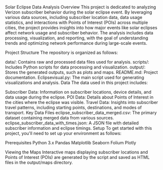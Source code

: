 Solar Eclipse Data Analysis
Overview
This project is dedicated to analyzing Verizon subscriber behavior during the solar eclipse event. By leveraging various data sources, including subscriber location data, data usage statistics, and interactions with Points of Interest (POIs) across multiple cities, the project provides insights into how major events like solar eclipses affect network usage and subscriber behavior. The analysis includes data processing, visualization, and reporting, with the goal of understanding trends and optimizing network performance during large-scale events.

Project Structure
The repository is organized as follows:

data/: Contains raw and processed data files used for analysis.
scripts/: Includes Python scripts for data processing and visualization.
output/: Stores the generated outputs, such as plots and maps.
README.md: Project documentation.
Eclipsevisual.py: The main script used for generating visualizations and analysis.
Data
The data used in this project includes:

Subscriber Data: Information on subscriber locations, device details, and data usage during the eclipse.
POI Data: Details about Points of Interest in the cities where the eclipse was visible.
Travel Data: Insights into subscriber travel patterns, including starting points, destinations, and modes of transport.
Key Data Files
eclipse_subscriber_data_merged.csv: The primary dataset containing merged data from various sources.
eclipse_subscriber_data_with_times.json: A JSON file with detailed subscriber information and eclipse timings.
Setup
To get started with this project, you'll need to set up your environment as follows:

Prerequisites
Python 3.x
Pandas
Matplotlib
Seaborn
Folium
Plotly

Viewing the Maps
Interactive maps displaying subscriber locations and Points of Interest (POIs) are generated by the script and saved as HTML files in the output/maps directory.

